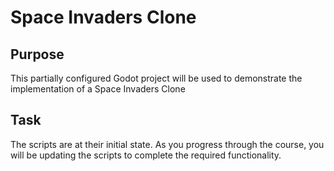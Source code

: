# Space Invaders Clone

## Purpose
This partially configured Godot project will be used to demonstrate the implementation of a Space Invaders Clone

## Task

The scripts are at their initial state. As you progress through the course, you will be updating the scripts to complete the required functionality.
